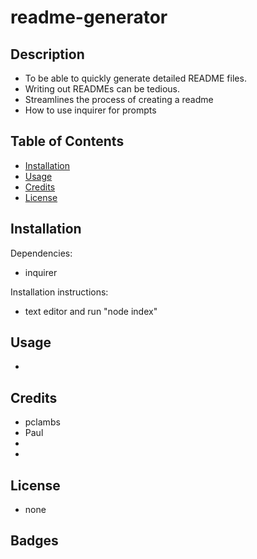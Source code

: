 # readme-generator

## Description

- To be able to quickly generate detailed README files.
- Writing out READMEs can be tedious.
- Streamlines the process of creating a readme
- How to use inquirer for prompts

## Table of Contents

- [Installation](#installation)
- [Usage](#usage)
- [Credits](#credits)
- [License](#license)

## Installation

Dependencies:
- inquirer

Installation instructions:
- text editor and run "node index"

## Usage

-  

## Credits

- pclambs
- Paul
-  
-  

## License

- none

## Badges


  